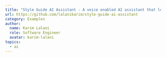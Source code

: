 ```yaml
---
title: "Style Guide AI Assistant - A voice enabled AI assistant that lets you talk to your wardrobe."
url: https://github.com/lalanikarim/style-guide-ai-assistant
category: Examples
author:
  name: Karim Lalani
  role: Software Engineer
  avatar: karim-lalani
topics:
  - ai
---
```


